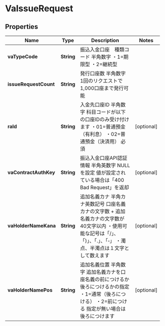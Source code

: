 
# VaIssueRequest

## Properties
Name | Type | Description | Notes
------------ | ------------- | ------------- | -------------
**vaTypeCode** | **String** | 振込入金口座　種類コード 半角数字 ・1&#x3D;期限型 ・2&#x3D;継続型  | 
**issueRequestCount** | **String** | 発行口座数 半角数字 1回のリクエストで1,000口座まで発行可能  | 
**raId** | **String** | 入金先口座ID 半角数字 科目コードが以下の口座IDのみ受け付けます ・01&#x3D;普通預金（有利息） ・02&#x3D;普通預金（決済用） 必須  |  [optional]
**vaContractAuthKey** | **String** | 振込入金口座API認証情報 半角英数字 NULLを設定 値が設定されている場合は「400 Bad Request」を返却  |  [optional]
**vaHolderNameKana** | **String** | 追加名義カナ 半角カナ英数記号 口座名義カナの文字数 + 追加名義カナの文字数が40文字以内 ・使用可能な記号は「/」、「)」、「.」、「‐」 ・濁点、半濁点は１文字として数えます  |  [optional]
**vaHolderNamePos** | **String** | 追加名義位置 半角数字 追加名義カナを口座名義の前につけるか後ろにつけるかの指定 ・1&#x3D;通常（後ろにつける） ・2&#x3D;前につける 指定が無い場合は後ろにつけます  |  [optional]



